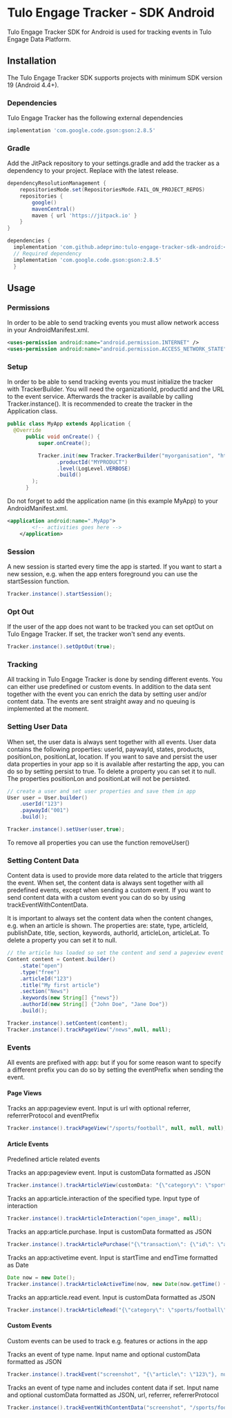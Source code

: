 # Tulo Engage Tracker - SDK Android
Tulo Engage Tracker SDK for Android is used for tracking events in Tulo Engage Data Platform.

## Installation
The Tulo Engage Tracker SDK supports projects with minimum SDK version 19 (Android 4.4+).

### Dependencies
Tulo Engage Tracker has the following external dependencies

```groovy
implementation 'com.google.code.gson:gson:2.8.5'
```

### Gradle

Add the JitPack repository to your settings.gradle and add the tracker as a dependency to your project. Replace <latest-version> with the latest release.

```groovy
dependencyResolutionManagement {
    repositoriesMode.set(RepositoriesMode.FAIL_ON_PROJECT_REPOS)
    repositories {
        google()
        mavenCentral()
        maven { url 'https://jitpack.io' }
    }
}
```

```groovy
dependencies {
  implementation 'com.github.adeprimo:tulo-engage-tracker-sdk-android:<latest-version>'
  // Required dependency
  implementation 'com.google.code.gson:gson:2.8.5'
  }
```

## Usage
### Permissions
In order to be able to send tracking events you must allow network access in your AndroidManifest.xml.

```xml
<uses-permission android:name="android.permission.INTERNET" />
<uses-permission android:name="android.permission.ACCESS_NETWORK_STATE"/>
```
### Setup
In order to be able to send tracking events you must initialize the tracker with TrackerBuilder. You will need the organizationId, productId and the URL to the event service.
Afterwards the tracker is available by calling Tracker.instance().
It is recommended to create the tracker in the Application class.

```java
public class MyApp extends Application {
  @Override
      public void onCreate() {
          super.onCreate();

          Tracker.init(new Tracker.TrackerBuilder("myorganisation", "http://user-event-service.com/api/v1/events", this.getApplicationContext())
                .productId("MYPRODUCT")
                .level(LogLevel.VERBOSE)
                .build()
        );
      }
```
Do not forget to add the application name (in this example MyApp) to your AndroidManifest.xml.
```xml
<application android:name=".MyApp">
        <!-- activities goes here -->
    </application>
```

### Session
A new session is started every time the app is started. If you want to start a new session, e.g. when the app enters foreground you can use the startSession function.
```java
Tracker.instance().startSession();
```

### Opt Out
If the user of the app does not want to be tracked you can set optOut on Tulo Engage Tracker. If set, the tracker won't send any events.
```java
Tracker.instance().setOptOut(true);
```

### Tracking
All tracking in Tulo Engage Tracker is done by sending different events. You can either use predefined or custom events. In addition to the data sent together with the event you can enrich the data by setting user and/or content data. The events are sent straight away and no queuing is implemented at the moment.

### Setting User Data
When set, the user data is always sent together with all events. User data contains the following properties: userId, paywayId, states, products, positionLon, positionLat, location. If you want to save and persist the user data properties in your app so it is available after restarting the app, you can do so by setting persist to true. To delete a property you can set it to null. The properties positionLon and positionLat will not be persisted.
```java
// create a user and set user properties and save them in app
User user = User.builder()
    .userId("123")
    .paywayId("001")
    .build();

Tracker.instance().setUser(user,true);
```
To remove all properties you can use the function removeUser()

### Setting Content Data
Content data is used to provide more data related to the article that triggers the event. When set, the content data is always sent together with all predefined events, except when sending a custom event. If you want to send content data with a custom event you can do so by using trackEventWithContentData.

It is important to always set the content data when the content changes, e.g. when an article is shown. The properties are: state, type, articleId, publishDate, title, section, keywords, authorId, articleLon, articleLat. To delete a property you can set it to null.
```java
// the article has loaded so set the content and send a pageview event
Content content = Content.builder()
    .state("open")
    .type("free")
    .articleId("123")
    .title("My first article")
    .section("News")
    .keywords(new String[] {"news"})
    .authorId(new String[] {"John Doe", "Jane Doe"})
    .build();

Tracker.instance().setContent(content);
Tracker.instance().trackPageView("/news",null, null);
```
### Events
All events are prefixed with app: but if you for some reason want to specify a different prefix you can do so by setting the eventPrefix when sending the event.
#### Page Views
Tracks an app:pageview event. Input is url with optional referrer, referrerProtocol and eventPrefix
```java
Tracker.instance().trackPageView("/sports/football", null, null, null);
```
#### Article Events
Predefined article related events

Tracks an app:pageview event. Input is customData formatted as JSON
```java
Tracker.instance().trackArticleView(customData: "{\"category\": \"sports/football\"}", null);
```
Tracks an app:article.interaction of the specified type. Input type of interaction
```java
Tracker.instance().trackArticleInteraction("open_image", null);
```
Tracks an app:article.purchase. Input is customData formatted as JSON
```java
Tracker.instance().trackArticlePurchase("{\"transaction\": {\"id\": \"abc123\",\"revenue\": \"99.90\"}}", null);
```
Tracks an app:activetime event. Input is startTime and endTime formatted as Date
```java
Date now = new Date();
Tracker.instance().trackArticleActiveTime(now, new Date(now.getTime() + 10000), null);
```
Tracks an app:article.read event. Input is customData formatted as JSON
```java
Tracker.instance().trackArticleRead("{\"category\": \"sports/football\"}", null);
```
#### Custom Events
Custom events can be used to track e.g. features or actions in the app

Tracks an event of type name. Input name and optional customData formatted as JSON
```java
Tracker.instance().trackEvent("screenshot", "{\"article\": \"123\"}, null);
```
Tracks an event of type name and includes content data if set. Input name and optional customData formatted as JSON, url, referrer, referrerProtocol
```java
Tracker.instance().trackEventWithContentData("screenshot", "/sports/football", null);
```
